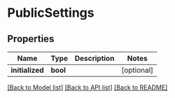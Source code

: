 # PublicSettings

## Properties
Name | Type | Description | Notes
------------ | ------------- | ------------- | -------------
**initialized** | **bool** |  | [optional] 

[[Back to Model list]](../../README.md#documentation-for-models) [[Back to API list]](../../README.md#documentation-for-api-endpoints) [[Back to README]](../../README.md)

